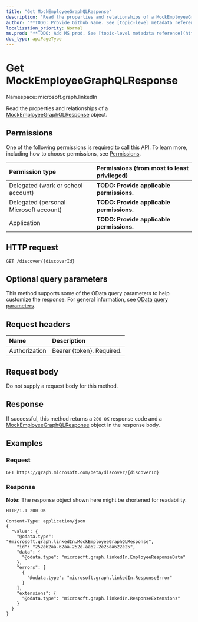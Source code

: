 ```yaml
---
title: "Get MockEmployeeGraphQLResponse"
description: "Read the properties and relationships of a MockEmployeeGraphQLResponse object."
author: "**TODO: Provide Github Name. See [topic-level metadata reference](https://msgo.azurewebsites.net/add/document/guidelines/metadata.html#topic-level-metadata)**"
localization_priority: Normal
ms.prod: "**TODO: Add MS prod. See [topic-level metadata reference](https://msgo.azurewebsites.net/add/document/guidelines/metadata.html#topic-level-metadata)**"
doc_type: apiPageType
---
```


# Get MockEmployeeGraphQLResponse
Namespace: microsoft.graph.linkedIn

Read the properties and relationships of a [MockEmployeeGraphQLResponse](../resources/linkedin-mockemployeegraphqlresponse.md) object.

## Permissions
One of the following permissions is required to call this API. To learn more, including how to choose permissions, see [Permissions](/graph/permissions-reference).

|Permission type|Permissions (from most to least privileged)|
|:---|:---|
|Delegated (work or school account)|**TODO: Provide applicable permissions.**|
|Delegated (personal Microsoft account)|**TODO: Provide applicable permissions.**|
|Application|**TODO: Provide applicable permissions.**|

## HTTP request

<!-- {
  "blockType": "ignored"
}
-->
``` http
GET /discover/{discoverId}
```

## Optional query parameters
This method supports some of the OData query parameters to help customize the response. For general information, see [OData query parameters](/graph/query-parameters).

## Request headers
|Name|Description|
|:---|:---|
|Authorization|Bearer {token}. Required.|

## Request body
Do not supply a request body for this method.

## Response

If successful, this method returns a `200 OK` response code and a [MockEmployeeGraphQLResponse](../resources/linkedin-mockemployeegraphqlresponse.md) object in the response body.

## Examples

### Request
<!-- {
  "blockType": "request",
  "name": "get_mockemployeegraphqlresponse"
}
-->
``` http
GET https://graph.microsoft.com/beta/discover/{discoverId}
```


### Response
**Note:** The response object shown here might be shortened for readability.
<!-- {
  "blockType": "response",
  "truncated": true,
  "@odata.type": "microsoft.graph.linkedIn.MockEmployeeGraphQLResponse"
}
-->
``` http
HTTP/1.1 200 OK

Content-Type: application/json
{
  "value": {
    "@odata.type": "#microsoft.graph.linkedIn.MockEmployeeGraphQLResponse",
    "id": "252e62aa-62aa-252e-aa62-2e25aa622e25",
    "data": {
      "@odata.type": "microsoft.graph.linkedIn.EmployeeResponseData"
    },
    "errors": [
      {
        "@odata.type": "microsoft.graph.linkedIn.ResponseError"
      }
    ],
    "extensions": {
      "@odata.type": "microsoft.graph.linkedIn.ResponseExtensions"
    }
  }
}
```

